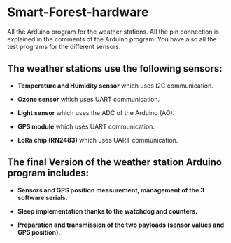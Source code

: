 # Smart-Forest-hardware

All the Arduino program for the weather stations.
All the pin connection is explained in the comments of the Arduino program.
You have also all the test programs for the different sensors.

## The weather stations use the following sensors:
- **Temperature and Humidity sensor** which uses I2C communication.

- **Ozone sensor** which uses UART communication.

- **Light sensor** which uses the ADC of the Arduino (AO).

- **GPS module** which uses UART communication.

- **LoRa chip (RN2483)** which uses UART communication.


 ## The final Version of the weather station Arduino program includes:
- **Sensors and GPS position measurement, management of the 3 software serials.**

- **Sleep implementation thanks to the watchdog and counters.**

- **Preparation and transmission of the two payloads (sensor values and GPS position).**



